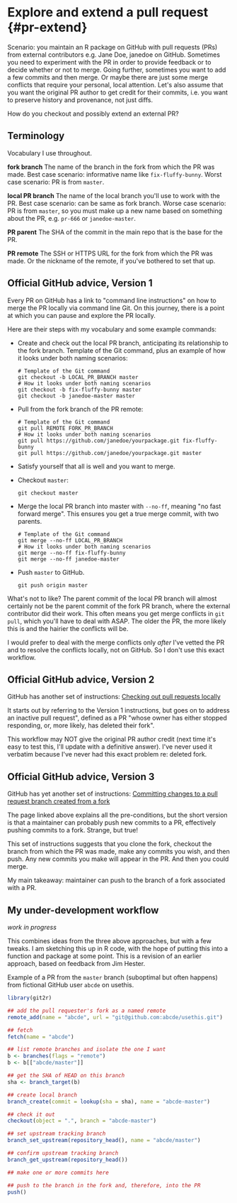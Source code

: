 # Explore and extend a pull request {#pr-extend}

Scenario: you maintain an R package on GitHub with pull requests (PRs) from external contributors e.g. Jane Doe, janedoe on GitHub. Sometimes you need to experiment with the PR in order to provide feedback or to decide whether or not to merge. Going further, sometimes you want to add a few commits and then merge. Or maybe there are just some merge conflicts that require your personal, local attention. Let's also assume that you want the original PR author to get credit for their commits, i.e. you want to preserve history and provenance, not just diffs.

How do you checkout and possibly extend an external PR?

## Terminology

Vocabulary I use throughout.

**fork branch** The name of the branch in the fork from which the PR was made. Best case scenario: informative name like `fix-fluffy-bunny`. Worst case scenario: PR is from `master`.

**local PR branch** The name of the local branch you'll use to work with the PR. Best case scenario: can be same as fork branch. Worse case scenario: PR is from `master`, so you must make up a new name based on something about the PR, e.g. `pr-666` or `janedoe-master`.

**PR parent** The SHA of the commit in the main repo that is the base for the PR.

**PR remote** The SSH or HTTPS URL for the fork from which the PR was made. Or the nickname of the remote, if you've bothered to set that up.

## Official GitHub advice, Version 1

Every PR on GitHub has a link to "command line instructions" on how to merge the PR locally via command line Git. On this journey, there is a point at which you can pause and explore the PR locally.

Here are their steps with my vocabulary and some example commands:

  * Create and check out the local PR branch, anticipating its relationship to the fork branch. Template of the Git command, plus an example of how it looks under both naming scenarios:

        # Template of the Git command
        git checkout -b LOCAL_PR_BRANCH master 
        # How it looks under both naming scenarios
        git checkout -b fix-fluffy-bunny master 
        git checkout -b janedoe-master master 
    
  * Pull from the fork branch of the PR remote:
        
        # Template of the Git command
        git pull REMOTE FORK_PR_BRANCH
        # How it looks under both naming scenarios
        git pull https://github.com/janedoe/yourpackage.git fix-fluffy-bunny
        git pull https://github.com/janedoe/yourpackage.git master
  
  * Satisfy yourself that all is well and you want to merge.
  * Checkout `master`:
  
        git checkout master
  
  * Merge the local PR branch into master with `--no-ff`, meaning "no fast forward merge". This ensures you get a true merge commit, with two parents.
  
        # Template of the Git command
        git merge --no-ff LOCAL_PR_BRANCH
        # How it looks under both naming scenarios
        git merge --no-ff fix-fluffy-bunny
        git merge --no-ff janedoe-master
  
  * Push `master` to GitHub.
  
        git push origin master
  
What's not to like? The parent commit of the local PR branch will almost certainly not be the parent commit of the fork PR branch, where the external contributor did their work. This often means you get merge conflicts in `git pull`, which you'll have to deal with ASAP. The older the PR, the more likely this is and the hairier the conflicts will be.

I would prefer to deal with the merge conflicts only *after* I've vetted the PR and to resolve the conflicts locally, not on GitHub. So I don't use this exact workflow.

## Official GitHub advice, Version 2

GitHub has another set of instructions: [Checking out pull requests locally](https://help.github.com/articles/checking-out-pull-requests-locally/)

It starts out by referring to the Version 1 instructions, but goes on to address an inactive pull request", defined as a PR "whose owner has either stopped responding, or, more likely, has deleted their fork".

This workflow may NOT give the original PR author credit (next time it's easy to test this, I'll update with a definitive answer). I've never used it verbatim because I've never had this exact problem re: deleted fork.

## Official GitHub advice, Version 3

GitHub has yet another set of instructions: [Committing changes to a pull request branch created from a fork](https://help.github.com/articles/committing-changes-to-a-pull-request-branch-created-from-a-fork/)

The page linked above explains all the pre-conditions, but the short version is that a maintainer can probably push new commits to a PR, effectively pushing commits to a fork. Strange, but true!

This set of instructions suggests that you clone the fork, checkout the branch from which the PR was made, make any commits you wish, and then push. Any new commits you make will appear in the PR. And then you could merge.

My main takeaway: maintainer can push to the branch of a fork associated with a PR.

## My under-development workflow

*work in progress*

This combines ideas from the three above approaches, but with a few tweaks. I am sketching this up in R code, with the hope of putting this into a function and package at some point. This is a revision of an earlier approach, based on feedback from Jim Hester.

Example of a PR from the `master` branch (suboptimal but often happens) from fictional GitHub user `abcde` on usethis.


```r
library(git2r)

## add the pull requester's fork as a named remote
remote_add(name = "abcde", url = "git@github.com:abcde/usethis.git")

## fetch
fetch(name = "abcde")

## list remote branches and isolate the one I want
b <- branches(flags = "remote")
b <- b[["abcde/master"]]

## get the SHA of HEAD on this branch
sha <- branch_target(b)

## create local branch
branch_create(commit = lookup(sha = sha), name = "abcde-master")

## check it out
checkout(object = ".", branch = "abcde-master")

## set upstream tracking branch
branch_set_upstream(repository_head(), name = "abcde/master")

## confirm upstream tracking branch
branch_get_upstream(repository_head())

## make one or more commits here

## push to the branch in the fork and, therefore, into the PR
push()
```

